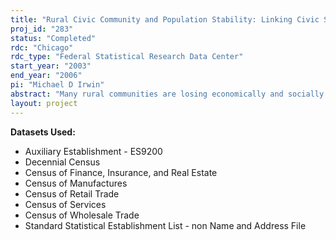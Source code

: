 ```yaml
---
title: "Rural Civic Community and Population Stability: Linking Civic Structure and Individual Migration Behavior"
proj_id: "283"
status: "Completed"
rdc: "Chicago"
rdc_type: "Federal Statistical Research Data Center"
start_year: "2003"
end_year: "2006"
pi: "Michael D Irwin"
abstract: "Many rural communities are losing economically and socially viable populations, tax bases, essential services, and retail establishments. But, there are also cases of rural communities that are thriving and, in doing so, are retaining their populations and stemming the tide of rural out-migration. Our proposed research will evaluate the factors that aid rural communities in retaining their population. Specifically this research will analyze the effect of the civic institution in rural communities (such as churches, local businesses and local associations) upon individuals – probabilities of staying in their communities. Individual migration/nonmigration behavior will be modeled using the full internal decennial microdata for 1990 and 2000 (as it becomes available). County contextual effects on these individual behaviors will be modeled using internal Economic Census microdata from 1982, 1987, 1992 and 1997 as well as from publicly available county level data (such as the Census of Agriculture). The individual models will summarize the effects of individual economic, demographic and social characteristics that affect migration/nonmigration behavior. County contextual effects will quantify the influence of community economic conditions and social conditions that alter these individual behavioral models. Assessment of these contextual estimates will summarize the degree to which community structure alters individual behavior. Thus our research objectives are first to specify the relationship between rural community context and individual migration behavior, and second to test the relative importance of individual characteristics, community economic characteristics and community social characteristics in retaining rural populations. Our approach will also provide a number of benefits to the US Census Bureau. These benefits include linking decennial and economic data over time at the county level and linking the decennial time series and economic census time series on counties together. Further we will provide an important alternative measurement for migration in these data, by evaluating two measures of migration – cross county migration and cross labor market migration. This latter definition may provide a clear demarcation between purely residential movements within a community and economically determined movements between communities. Comparison of predictive estimates for the two types of migration will quantify these differences. We believe our project will also provide an important quality assessment of the 2000 decennial data. By linking 1990 to 2000 data, then modeling individual migration behaviors (and relevant characteristics) we will provide a unique quality assessment of the 2000 data. Our research approach models individual behaviors at the county level and assesses contextual differences among counties in these predicted behaviors. As we evaluate the stability of individual migration behavior within each county in 1990 and 2000 we will identify counties where sharp changes in our predictive models occur, and assess whether such differences are due to changes in contextual conditions or are artifacts of Census coverage in the two time periods."
layout: project
---
```


**Datasets Used:**

  - Auxiliary Establishment - ES9200 
  - Decennial Census 
  - Census of Finance, Insurance, and Real Estate 
  - Census of Manufactures 
  - Census of Retail Trade 
  - Census of Services 
  - Census of Wholesale Trade 
  - Standard Statistical Establishment List - non Name and Address File 

